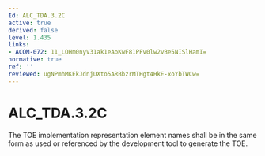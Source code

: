 ```yaml
---
Id: ALC_TDA.3.2C
active: true
derived: false
level: 1.435
links:
- ACOM-072: 11_LOHm0nyV31ak1eAoKwF81PFv0lw2vBe5NISlHamI=
normative: true
ref: ''
reviewed: ugNPmhMKEkJdnjUXto5ARBbzrMTHgt4HkE-xoYbTWCw=
---
```


# ALC_TDA.3.2C

The TOE implementation representation element names shall be in the same form as used or referenced by the development tool to generate the TOE.